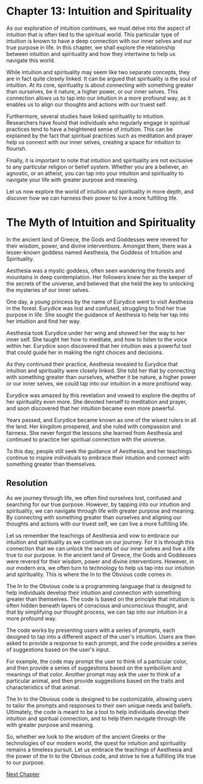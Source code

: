 # Chapter 13: Intuition and Spirituality

As our exploration of intuition continues, we must delve into the aspect of intuition that is often tied to the spiritual world. This particular type of intuition is known to have a deep connection with our inner selves and our true purpose in life. In this chapter, we shall explore the relationship between intuition and spirituality and how they intertwine to help us navigate this world.

While intuition and spirituality may seem like two separate concepts, they are in fact quite closely linked. It can be argued that spirituality is the soul of intuition. At its core, spirituality is about connecting with something greater than ourselves, be it nature, a higher power, or our inner selves. This connection allows us to tap into our intuition in a more profound way, as it enables us to align our thoughts and actions with our truest self.

Furthermore, several studies have linked spirituality to intuition. Researchers have found that individuals who regularly engage in spiritual practices tend to have a heightened sense of intuition. This can be explained by the fact that spiritual practices such as meditation and prayer help us connect with our inner selves, creating a space for intuition to flourish.

Finally, it is important to note that intuition and spirituality are not exclusive to any particular religion or belief system. Whether you are a believer, an agnostic, or an atheist, you can tap into your intuition and spirituality to navigate your life with greater purpose and meaning.

Let us now explore the world of intuition and spirituality in more depth, and discover how we can harness their power to live a more fulfilling life.
# The Myth of Intuition and Spirituality

In the ancient land of Greece, the Gods and Goddesses were revered for their wisdom, power, and divine interventions. Amongst them, there was a lesser-known goddess named Aesthesia, the Goddess of Intuition and Spirituality.

Aesthesia was a mystic goddess, often seen wandering the forests and mountains in deep contemplation. Her followers knew her as the keeper of the secrets of the universe, and believed that she held the key to unlocking the mysteries of our inner selves.

One day, a young princess by the name of Eurydice went to visit Aesthesia in the forest. Eurydice was lost and confused, struggling to find her true purpose in life. She sought the guidance of Aesthesia to help her tap into her intuition and find her way.

Aesthesia took Eurydice under her wing and showed her the way to her inner self. She taught her how to meditate, and how to listen to the voice within her. Eurydice soon discovered that her intuition was a powerful tool that could guide her in making the right choices and decisions.

As they continued their practice, Aesthesia revealed to Eurydice that intuition and spirituality were closely linked. She told her that by connecting with something greater than ourselves, whether it be nature, a higher power or our inner selves, we could tap into our intuition in a more profound way.

Eurydice was amazed by this revelation and vowed to explore the depths of her spirituality even more. She devoted herself to meditation and prayer, and soon discovered that her intuition became even more powerful.

Years passed, and Eurydice became known as one of the wisest rulers in all the land. Her kingdom prospered, and she ruled with compassion and fairness. She never forgot the lessons she learned from Aesthesia and continued to practice her spiritual connection with the universe.

To this day, people still seek the guidance of Aesthesia, and her teachings continue to inspire individuals to embrace their intuition and connect with something greater than themselves.

## Resolution

As we journey through life, we often find ourselves lost, confused and searching for our true purpose. However, by tapping into our intuition and spirituality, we can navigate through life with greater purpose and meaning. By connecting with something greater than ourselves and aligning our thoughts and actions with our truest self, we can live a more fulfilling life.

Let us remember the teachings of Aesthesia and vow to embrace our intuition and spirituality as we continue on our journey. For it is through this connection that we can unlock the secrets of our inner selves and live a life true to our purpose.
In the ancient land of Greece, the Gods and Goddesses were revered for their wisdom, power and divine interventions. However, in our modern era, we often turn to technology to help us tap into our intuition and spirituality. This is where the In to the Obvious code comes in.

The In to the Obvious code is a programming language that is designed to help individuals develop their intuition and connection with something greater than themselves. The code is based on the principle that intuition is often hidden beneath layers of conscious and unconscious thought, and that by simplifying our thought process, we can tap into our intuition in a more profound way.

The code works by presenting users with a series of prompts, each designed to tap into a different aspect of the user's intuition. Users are then asked to provide a response to each prompt, and the code provides a series of suggestions based on the user's input.

For example, the code may prompt the user to think of a particular color, and then provide a series of suggestions based on the symbolism and meanings of that color. Another prompt may ask the user to think of a particular animal, and then provide suggestions based on the traits and characteristics of that animal.

The In to the Obvious code is designed to be customizable, allowing users to tailor the prompts and responses to their own unique needs and beliefs. Ultimately, the code is meant to be a tool to help individuals develop their intuition and spiritual connection, and to help them navigate through life with greater purpose and meaning.

So, whether we look to the wisdom of the ancient Greeks or the technologies of our modern world, the quest for intuition and spirituality remains a timeless pursuit. Let us embrace the teachings of Aesthesia and the power of the In to the Obvious code, and strive to live a fulfilling life true to our purpose.


[Next Chapter](14_Chapter14.md)